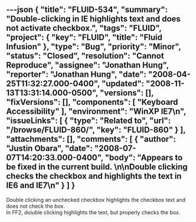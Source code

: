 ---json
{
  "title": "FLUID-534",
  "summary": "Double-clicking in IE highlights text and does not activate checkbox.",
  "tags": "FLUID",
  "project": {
    "key": "FLUID",
    "title": "Fluid Infusion"
  },
  "type": "Bug",
  "priority": "Minor",
  "status": "Closed",
  "resolution": "Cannot Reproduce",
  "assignee": "Jonathan Hung",
  "reporter": "Jonathan Hung",
  "date": "2008-04-25T11:32:27.000-0400",
  "updated": "2008-11-13T13:31:14.000-0500",
  "versions": [],
  "fixVersions": [],
  "components": [
    "Keyboard Accessibility"
  ],
  "environment": "WinXP IE7\n",
  "issueLinks": [
    {
      "type": "Related to",
      "url": "/browse/FLUID-860/",
      "key": "FLUID-860"
    }
  ],
  "attachments": [],
  "comments": [
    {
      "author": "Justin Obara",
      "date": "2008-07-07T14:20:33.000-0400",
      "body": "Appears to be fixed in the current build.&#x20;\n\nDouble clicking checks the checkbox and highlights the text in IE6 and IE7\n"
    }
  ]
}
---
Double clicking an unchecked checkbox highlights the checkbox text and does not check the box.\
In FF2, doiuble clicking highlights the text, but properly checks the box.

        